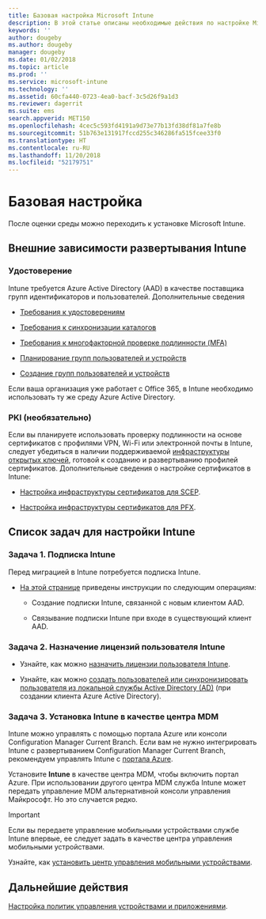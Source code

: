 ```yaml
---
title: Базовая настройка Microsoft Intune
description: В этой статье описаны необходимые действия по настройке Microsoft Intune.
keywords: ''
author: dougeby
ms.author: dougeby
manager: dougeby
ms.date: 01/02/2018
ms.topic: article
ms.prod: ''
ms.service: microsoft-intune
ms.technology: ''
ms.assetid: 60cfa440-0723-4ea0-bacf-3c5d26f9a1d3
ms.reviewer: dagerrit
ms.suite: ems
search.appverid: MET150
ms.openlocfilehash: 4cec5c593fd4191a9d73e77b13fd38df81a7fe8b
ms.sourcegitcommit: 51b763e131917fccd255c346286fa515fcee33f0
ms.translationtype: HT
ms.contentlocale: ru-RU
ms.lasthandoff: 11/20/2018
ms.locfileid: "52179751"
---
```

# <a name="basic-setup"></a>Базовая настройка

После оценки среды можно переходить к установке Microsoft Intune.

## <a name="external-dependencies-for-an-intune-deployment"></a>Внешние зависимости развертывания Intune

### <a name="identity"></a>Удостоверение

Intune требуется Azure Active Directory (AAD) в качестве поставщика групп идентификаторов и пользователей. Дополнительные сведения

-  [Требования к удостоверениям](https://docs.microsoft.com/active-directory/active-directory-hybrid-identity-design-considerations-overview#design-considerations-overview)

-   [Требования к синхронизации каталогов](https://docs.microsoft.com/active-directory/active-directory-hybrid-identity-design-considerations-directory-sync-requirements)

-   [Требования к многофакторной проверке подлинности (MFA)](https://docs.microsoft.com/active-directory/active-directory-hybrid-identity-design-considerations-multifactor-auth-requirements)

-   [Планирование групп пользователей и устройств](users-add.md)

-   [Создание групп пользователей и устройств](groups-get-started.md)

Если ваша организация уже работает с Office 365, в Intune необходимо использовать ту же среду Azure Active Directory.

### <a name="pki-optional"></a>PKI (необязательно)

Если вы планируете использовать проверку подлинности на основе сертификатов с профилями VPN, Wi-Fi или электронной почты в Intune, следует убедиться в наличии поддерживаемой [инфраструктуры открытых ключей](certificates-configure.md), готовой к созданию и развертыванию профилей сертификатов. Дополнительные сведения о настройке сертификатов в Intune:

-   [Настройка инфраструктуры сертификатов для SCEP](/intune/certificates-scep-configure).

-   [Настройка инфраструктуры сертификатов для PFX](/intune/certficates-pfx-configure).


## <a name="task-list-for-an-intune-setup"></a>Список задач для настройки Intune

### <a name="task-1-intune-subscription"></a>Задача 1. Подписка Intune

Перед миграцией в Intune потребуется подписка Intune.

-   [На этой странице](https://portal.office.com/Signup/Signup.aspx?OfferId=40BE278A-DFD1-470a-9EF7-9F2596EA7FF9&dl=INTUNE_A&ali=1#0) приведены инструкции по следующим операциям:

    -   Создание подписки Intune, связанной с новым клиентом AAD.

    -   Связывание подписки Intune при входе в существующий клиент AAD.

### <a name="task-2-assign-intune-user-licenses"></a>Задача 2. Назначение лицензий пользователя Intune

-   Узнайте, как можно [назначить лицензии пользователя Intune](licenses-assign.md).

-   Узнайте, как можно [создать пользователей или синхронизировать пользователя из локальной службы Active Directory (AD)](https://docs.microsoft.com/azure/active-directory/connect/active-directory-aadconnect) (при создании клиента Azure Active Directory).

### <a name="task-3-set-your-mdm-authority-to-intune"></a>Задача 3. Установка Intune в качестве центра MDM

Intune можно управлять с помощью портала Azure или консоли Configuration Manager Current Branch. Если вам не нужно интегрировать Intune с развертыванием Configuration Manager Current Branch, рекомендуем управлять Intune с [портала Azure](https://portal.azure.com).

Установите **Intune** в качестве центра MDM, чтобы включить портал Azure. При использовании другого центра MDM служба Intune может передать управление MDM альтернативной консоли управления Майкрософт. Но это случается редко.

> [!IMPORTANT]
> Если вы передаете управление мобильными устройствами службе Intune впервые, ее следует задать в качестве центра управления мобильными устройствами.

Узнайте, как [установить центр управления мобильными устройствами](mdm-authority-set.md).

## <a name="next-step"></a>Дальнейшие действия

[Настройка политик управления устройствами и приложениями](migration-guide-configure-policies.md).
